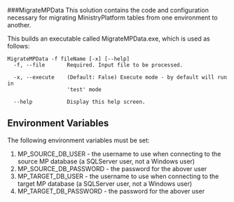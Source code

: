 ﻿###MigrateMPData
This solution contains the code and configuration necessary for migrating MinistryPlatform tables from one environment to another.

This builds an executable called MigrateMPData.exe, which is used as follows:
```
MigrateMPData -f fileName [-x] [--help]
  -f, --file       Required. Input file to be processed.

  -x, --execute    (Default: False) Execute mode - by default will run in
                   'test' mode

  --help           Display this help screen.
```
## Environment Variables
The following environment variables must be set:
1. MP_SOURCE_DB_USER - the username to use when connecting to the source MP database (a SQLServer user, not a Windows user)
2. MP_SOURCE_DB_PASSWORD - the password for the abover user
3. MP_TARGET_DB_USER - the username to use when connecting to the target MP database (a SQLServer user, not a Windows user)
4. MP_TARGET_DB_PASSWORD - the password for the abover user
